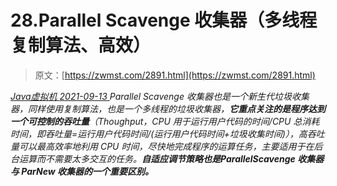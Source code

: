<!--yml
category: 未分类
date: 0001-01-01 00:00:00
--->

# 28.Parallel Scavenge 收集器（多线程复制算法、高效）

> 原文：[https://zwmst.com/2891.html](https://zwmst.com/2891.html)

   [ *Java虚拟机* ](https://zwmst.com/java%e8%99%9a%e6%8b%9f%e6%9c%ba)*[ <time datetime="2021-09-14T00:23:59+08:00"> 2021-09-13 </time> ](https://zwmst.com/2891.html)  Parallel Scavenge 收集器也是一个新生代垃圾收集器，同样使用复制算法，也是一个多线程的垃圾收集器，**它重点关注的是程序达到一个可控制的吞吐量**（Thoughput，CPU 用于运行用户代码的时间/CPU 总消耗时间，即吞吐量=运行用户代码时间/(运行用户代码时间+垃圾收集时间)），高吞吐量可以最高效率地利用 CPU 时间，尽快地完成程序的运算任务，主要适用于在后台运算而不需要太多交互的任务。**自适应调节策略也是ParallelScavenge 收集器与 ParNew 收集器的一个重要区别。***
